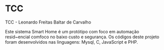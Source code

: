 # TCC
TCC - Leonardo Freitas Baltar de Carvalho

Este sistema Smart Home é um protótipo com foco em automação resid~encial comfoco no baixo custo e segurança.
Os códigos deste projeto foram desenvolvidos nas linguagens: Mysql, C, JavaScript e PHP.

